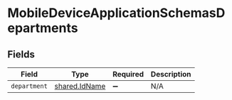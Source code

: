 # MobileDeviceApplicationSchemasDepartments


## Fields

| Field                                          | Type                                           | Required                                       | Description                                    |
| ---------------------------------------------- | ---------------------------------------------- | ---------------------------------------------- | ---------------------------------------------- |
| `department`                                   | [shared.IdName](../../models/shared/idname.md) | :heavy_minus_sign:                             | N/A                                            |